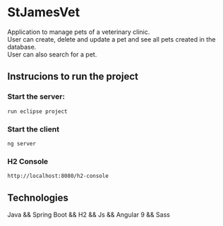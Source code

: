 # StJamesVet

Application to manage pets of a veterinary clinic.</br>
User can create, delete and update a pet and see all pets created in the database.</br>
User can also search for a pet.

## Instrucions to run the project

### Start the server:
```
run eclipse project
```

### Start the client
```
ng server
```
### H2 Console
```
http://localhost:8080/h2-console
```

## Technologies

Java && Spring Boot && H2 && Js && Angular 9 && Sass